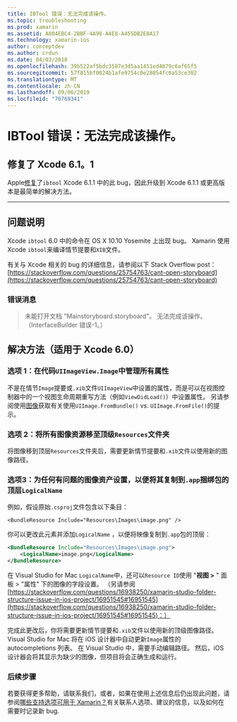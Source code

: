 ```yaml
---
title: IBTool 错误：无法完成该操作。
ms.topic: troubleshooting
ms.prod: xamarin
ms.assetid: A804EBC4-2BBF-4A98-A4E8-A455DB2E8A17
ms.technology: xamarin-ios
author: conceptdev
ms.author: crdun
ms.date: 04/03/2018
ms.openlocfilehash: 39b522af5bdc3587e3d5aa1451ed4879c6af65f5
ms.sourcegitcommit: 57f815bf0024b1afe9754c0e28054fc0a53ce302
ms.translationtype: MT
ms.contentlocale: zh-CN
ms.lasthandoff: 09/06/2019
ms.locfileid: "70769341"
---
```

# <a name="ibtool-error-the-operation-couldnt-be-completed"></a>IBTool 错误：无法完成该操作。

## <a name="fixed-in-xcode-611"></a>修复了 Xcode 6.1。1

Apple[修复](https://developer.apple.com/library/content/documentation/Xcode/Conceptual/RN-Xcode-Archive/Chapters/xc6_release_notes.html#//apple_ref/doc/uid/TP40016994-CH4-SW1)了`ibtool` Xcode 6.1.1 中的此 bug，因此升级到 Xcode 6.1.1 或更高版本是最简单的解决方法。

* * *

## <a name="description-of-the-problem"></a>问题说明

Xcode `ibtool` 6.0 中的命令在 OS X 10.10 Yosemite 上出现 bug。 Xamarin 使用 Xcode `ibtool`来编译情节提要和`XIB`文件。

有关与 Xcode 相关的 bug 的详细信息，请参阅以下 Stack Overflow post：[https://stackoverflow.com/questions/25754763/cant-open-storyboard](https://stackoverflow.com/questions/25754763/cant-open-storyboard)

### <a name="error-message"></a>错误消息

> 未能打开文档 "Mainstoryboard.storyboard"。 无法完成该操作。 （InterfaceBuilder 错误-1。）

## <a name="workarounds-for-xcode-60"></a>解决方法（适用于 Xcode 6.0）

### <a name="option-1-manage-all-uiimageviewimage-properties-in-code"></a>选项 1：在代码`UIImageView.Image`中管理所有属性

不是在情节`Image`提要或`.xib`文件`UIImageView`中设置的属性，而是可以在视图控制器中的一个视图生命周期重写方法（例如`ViewDidLoad()`）中设置属性。 另请参阅使用[图像](~/ios/app-fundamentals/images-icons/index.md)获取有关使用`UIImage.FromBundle()` vs. `UIImage.FromFile()`的提示。

### <a name="option-2-move-all-of-the-image-resources-to-the-top-level-resources-folder"></a>选项 2：将所有图像资源移至顶级`Resources`文件夹

将图像移到顶层`Resources`文件夹后，需要更新情节提要和`.xib`文件以使用新的图像路径。

### <a name="option-3-set-the-logicalname-for-any-problematic-image-assets-so-they-are-copied-to-the-top-level-of-theapp-bundle"></a>选项3：为任何有问题的图像资产设置，以便将其复制到`.app`捆绑包的顶层`LogicalName`

例如，假设原始`.csproj`文件包含以下条目：

`<BundleResource Include="Resources\Images\image.png" />`

你可以更改此元素并添加`LogicalName` ，以便将映像复制到`.app`包的顶层：

```xml
<BundleResource Include="Resources\Images\image.png">
    <LogicalName>image.png</LogicalName>
</BundleResource>
```

在 Visual Studio for Mac `LogicalName`中，还可以`Resource ID`使用 "**视图 >** " 面板 > "属性" 下的图像的字段设置。 （另请参阅[https://stackoverflow.com/questions/16938250/xamarin-studio-folder-structure-issue-in-ios-project/16951545#16951545](https://stackoverflow.com/questions/16938250/xamarin-studio-folder-structure-issue-in-ios-project/16951545#16951545)：）

完成此更改后，你将需要更新情节提要和`.xib`文件以使用新的顶级图像路径。 Visual Studio for Mac 将在 iOS 设计器中自动更新`Image`属性的 autocompletions 列表。 在 Visual Studio 中，需要手动编辑路径。 然后，iOS 设计器会将其显示为缺少的图像，但项目将会正确生成和运行。

### <a name="next-steps"></a>后续步骤

若要获得更多帮助，请联系我们，或者，如果在使用上述信息后仍出现此问题，请参阅[哪些支持选项可用于 Xamarin？](~/cross-platform/troubleshooting/support-options.md)有关联系人选项、建议的信息，以及如何在需要时记录新 bug. 
